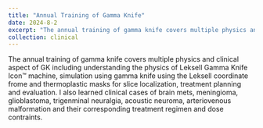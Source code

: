 ```yaml
---
title: "Annual Training of Gamma Knife"
date: 2024-8-2
excerpt: "The annual training of gamma knife covers multiple physics and clinical aspect of Gamma Knife. I had comprehensive hands-on experience on the SRS patient simulation, treatment planning, and radiation safety.**Please click the title to know more about the training!**"
collection: clinical
---
```


The annual training of gamma knife covers multiple physics and clinical aspect of GK including understanding the physics of Leksell Gamma Knife Icon™ machine, simulation using gamma knife using the Leksell coordinate frome and thermoplastic masks for slice localization, treatment planning and evaluation. I also learned clinical cases of brain mets, meningioma, glioblastoma, trigenminal neuralgia, acoustic neuroma, arteriovenous malformation and their corresponding treatment regimen and dose contraints.